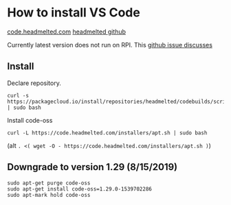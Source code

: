 # How to install VS Code

[code.headmelted.com](https://code.headmelted.com)
[headmelted github](https://github.com/headmelted)

Currently latest version does not run on RPI.  This [github issue discusses](https://github.com/headmelted/codebuilds/issues/79)


## Install

Declare repository.

	curl -s https://packagecloud.io/install/repositories/headmelted/codebuilds/script.deb.sh | sudo bash

Install code-oss

	curl -L https://code.headmelted.com/installers/apt.sh | sudo bash

(alt `. <( wget -O - https://code.headmelted.com/installers/apt.sh )`)


## Downgrade to version 1.29 (8/15/2019)

	sudo apt-get purge code-oss
	sudo apt-get install code-oss=1.29.0-1539702286
	sudo apt-mark hold code-oss

